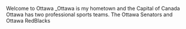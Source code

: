 Welcome to Ottawa
_Ottawa is my hometown and the Capital of Canada
Ottawa has two professional sports teams. The Ottawa Senators and Ottawa RedBlacks
